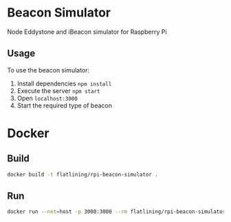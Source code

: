 # Beacon Simulator

Node Eddystone and iBeacon simulator for Raspberry Pi

## Usage

To use the beacon simulator:

1. Install dependencies `npm install`
2. Execute the server `npm start`
3. Open `localhost:3000`
4. Start the required type of beacon

# Docker

## Build

```bash
docker build -t flatlining/rpi-beacon-simulator .
```

## Run

```bash
docker run --net=host -p 3000:3000 --rm flatlining/rpi-beacon-simulator
```
